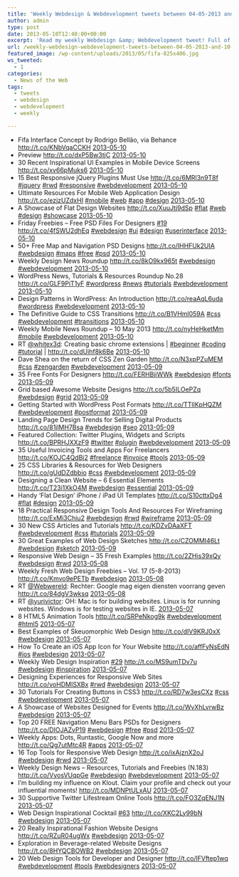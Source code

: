 ```yaml
---
title: 'Weekly Webdesign & Webdevelopment tweets between 04-05-2013 and 10-05-2013'
author: admin
type: post
date: 2013-05-10T12:40:00+00:00
excerpt: 'Read my weekly Webdesign &amp; Webdevelopment tweet! Full of Webdesign, Webdevelopment, Wordpress and more...'
url: /weekly-webdesign-webdevelopment-tweets-between-04-05-2013-and-10-05-2013/
featured_image: /wp-content/uploads/2013/05/fifa-825x406.jpg
ws_tweeted:
  - 1
categories:
  - News of the Web
tags:
  - tweets
  - webdesign
  - webdevelopment
  - weekly

---
```

<ul class="ws_tweet_list">
  <li class="ws_tweet">
    Fifa Interface Concept by Rodrigo Bellão, via Behance <a href="http://t.co/KNbVqaCCKH" rel="nofollow">http://t.co/KNbVqaCCKH</a> <a class="ws_tweet_time" href="http://twitter.com/rsschouwenaar/statuses/332974747023450113">2013-05-10</a>
  </li>
  <li class="ws_tweet">
    Preview <a href="http://t.co/dxP5Bw3tjC" rel="nofollow">http://t.co/dxP5Bw3tjC</a> <a class="ws_tweet_time" href="http://twitter.com/rsschouwenaar/statuses/332974664051740673">2013-05-10</a>
  </li>
  <li class="ws_tweet">
    30 Recent Inspirational UI Examples in Mobile Device Screens <a href="http://t.co/xv66pMuks6" rel="nofollow">http://t.co/xv66pMuks6</a> <a class="ws_tweet_time" href="http://twitter.com/rsschouwenaar/statuses/332974355082510336">2013-05-10</a>
  </li>
  <li class="ws_tweet">
    15 Best Responsive jQuery Plugins Must Use <a href="http://t.co/6MRl3n9T8f" rel="nofollow">http://t.co/6MRl3n9T8f</a> <a href="http://search.twitter.com/search?q=%23jquery">#jquery</a> <a href="http://search.twitter.com/search?q=%23rwd">#rwd</a> <a href="http://search.twitter.com/search?q=%23responsive">#responsive</a> <a href="http://search.twitter.com/search?q=%23webdevelopment">#webdevelopment</a> <a class="ws_tweet_time" href="http://twitter.com/rsschouwenaar/statuses/332917977680846848">2013-05-10</a>
  </li>
  <li class="ws_tweet">
    Ultimate Resources For Mobile Web Application Design <a href="http://t.co/ezjzUZdxHI" rel="nofollow">http://t.co/ezjzUZdxHI</a> <a href="http://search.twitter.com/search?q=%23mobile">#mobile</a> <a href="http://search.twitter.com/search?q=%23web">#web</a> <a href="http://search.twitter.com/search?q=%23app">#app</a> <a href="http://search.twitter.com/search?q=%23design">#design</a> <a class="ws_tweet_time" href="http://twitter.com/rsschouwenaar/statuses/332916586153385984">2013-05-10</a>
  </li>
  <li class="ws_tweet">
    A Showcase of Flat Design Websites <a href="http://t.co/XuuJtj9dSp" rel="nofollow">http://t.co/XuuJtj9dSp</a> <a href="http://search.twitter.com/search?q=%23flat">#flat</a> <a href="http://search.twitter.com/search?q=%23web">#web</a> <a href="http://search.twitter.com/search?q=%23design">#design</a> <a href="http://search.twitter.com/search?q=%23showcase">#showcase</a> <a class="ws_tweet_time" href="http://twitter.com/rsschouwenaar/statuses/332916381974663169">2013-05-10</a>
  </li>
  <li class="ws_tweet">
    Friday Freebies – Free PSD Files For Designers <a href="http://search.twitter.com/search?q=%2319">#19</a> <a href="http://t.co/4fSWU2dhEq" rel="nofollow">http://t.co/4fSWU2dhEq</a> <a href="http://search.twitter.com/search?q=%23webdesign">#webdesign</a> <a href="http://search.twitter.com/search?q=%23ui">#ui</a> <a href="http://search.twitter.com/search?q=%23design">#design</a> <a href="http://search.twitter.com/search?q=%23userinterface">#userinterface</a> <a class="ws_tweet_time" href="http://twitter.com/rsschouwenaar/statuses/332916134812729344">2013-05-10</a>
  </li>
  <li class="ws_tweet">
    50+ Free Map and Navigation PSD Designs <a href="http://t.co/IHHFUk2UIA" rel="nofollow">http://t.co/IHHFUk2UIA</a> <a href="http://search.twitter.com/search?q=%23webdesign">#webdesign</a> <a href="http://search.twitter.com/search?q=%23maps">#maps</a> <a href="http://search.twitter.com/search?q=%23free">#free</a> <a href="http://search.twitter.com/search?q=%23psd">#psd</a> <a class="ws_tweet_time" href="http://twitter.com/rsschouwenaar/statuses/332915675607748611">2013-05-10</a>
  </li>
  <li class="ws_tweet">
    Weekly Design News Roundup <a href="http://t.co/8kO9kx965t" rel="nofollow">http://t.co/8kO9kx965t</a> <a href="http://search.twitter.com/search?q=%23webdesign">#webdesign</a> <a href="http://search.twitter.com/search?q=%23webdevelopment">#webdevelopment</a> <a class="ws_tweet_time" href="http://twitter.com/rsschouwenaar/statuses/332914690013421570">2013-05-10</a>
  </li>
  <li class="ws_tweet">
    WordPress News, Tutorials & Resources Roundup No.28 <a href="http://t.co/GLF9PiT1yF" rel="nofollow">http://t.co/GLF9PiT1yF</a> <a href="http://search.twitter.com/search?q=%23wordpress">#wordpress</a> <a href="http://search.twitter.com/search?q=%23news">#news</a> <a href="http://search.twitter.com/search?q=%23tutorials">#tutorials</a> <a href="http://search.twitter.com/search?q=%23webdevelopment">#webdevelopment</a> <a class="ws_tweet_time" href="http://twitter.com/rsschouwenaar/statuses/332914499038363648">2013-05-10</a>
  </li>
  <li class="ws_tweet">
    Design Patterns in WordPress: An Introduction <a href="http://t.co/reaAqL6uda" rel="nofollow">http://t.co/reaAqL6uda</a> <a href="http://search.twitter.com/search?q=%23wordpress">#wordpress</a> <a href="http://search.twitter.com/search?q=%23webdevelopment">#webdevelopment</a> <a class="ws_tweet_time" href="http://twitter.com/rsschouwenaar/statuses/332914192900308993">2013-05-10</a>
  </li>
  <li class="ws_tweet">
    The Definitive Guide to CSS Transitions <a href="http://t.co/B1VHml059A" rel="nofollow">http://t.co/B1VHml059A</a> <a href="http://search.twitter.com/search?q=%23css">#css</a> <a href="http://search.twitter.com/search?q=%23webdevelopment">#webdevelopment</a> <a href="http://search.twitter.com/search?q=%23transitions">#transitions</a> <a class="ws_tweet_time" href="http://twitter.com/rsschouwenaar/statuses/332913948745666560">2013-05-10</a>
  </li>
  <li class="ws_tweet">
    Weekly Mobile News Roundup – 10 May 2013 <a href="http://t.co/nyHeHketMm" rel="nofollow">http://t.co/nyHeHketMm</a> <a href="http://search.twitter.com/search?q=%23mobile">#mobile</a> <a href="http://search.twitter.com/search?q=%23webdevelopment">#webdevelopment</a> <a class="ws_tweet_time" href="http://twitter.com/rsschouwenaar/statuses/332913789802536961">2013-05-10</a>
  </li>
  <li class="ws_tweet">
    RT <a href="http://twitter.com/whitex3d">@whitex3d</a>: Creating basic chrome extensions | <a href="http://search.twitter.com/search?q=%23beginner">#beginner</a> <a href="http://search.twitter.com/search?q=%23coding">#coding</a> <a href="http://search.twitter.com/search?q=%23tutorial">#tutorial</a> | <a href="http://t.co/dUihf8k6Be" rel="nofollow">http://t.co/dUihf8k6Be</a> <a class="ws_tweet_time" href="http://twitter.com/rsschouwenaar/statuses/332848361801654273">2013-05-10</a>
  </li>
  <li class="ws_tweet">
    Dave Shea on the return of CSS Zen Garden <a href="http://t.co/N3xpPZuMEM" rel="nofollow">http://t.co/N3xpPZuMEM</a> <a href="http://search.twitter.com/search?q=%23css">#css</a> <a href="http://search.twitter.com/search?q=%23zengarden">#zengarden</a> <a href="http://search.twitter.com/search?q=%23webdevelopment">#webdevelopment</a> <a class="ws_tweet_time" href="http://twitter.com/rsschouwenaar/statuses/332513273356361728">2013-05-09</a>
  </li>
  <li class="ws_tweet">
    35 Free Fonts For Designers <a href="http://t.co/FERHBjiWWk" rel="nofollow">http://t.co/FERHBjiWWk</a> <a href="http://search.twitter.com/search?q=%23webdesign">#webdesign</a> <a href="http://search.twitter.com/search?q=%23fonts">#fonts</a> <a class="ws_tweet_time" href="http://twitter.com/rsschouwenaar/statuses/332512796761784321">2013-05-09</a>
  </li>
  <li class="ws_tweet">
    Grid based Awesome Website Designs <a href="http://t.co/5b5ILOePZq" rel="nofollow">http://t.co/5b5ILOePZq</a> <a href="http://search.twitter.com/search?q=%23webdesign">#webdesign</a> <a href="http://search.twitter.com/search?q=%23grid">#grid</a> <a class="ws_tweet_time" href="http://twitter.com/rsschouwenaar/statuses/332512365453119489">2013-05-09</a>
  </li>
  <li class="ws_tweet">
    Getting Started with WordPress Post Formats <a href="http://t.co/TTllKpHQZM" rel="nofollow">http://t.co/TTllKpHQZM</a> <a href="http://search.twitter.com/search?q=%23webdevelopment">#webdevelopment</a> <a href="http://search.twitter.com/search?q=%23postformat">#postformat</a> <a class="ws_tweet_time" href="http://twitter.com/rsschouwenaar/statuses/332503965583433728">2013-05-09</a>
  </li>
  <li class="ws_tweet">
    Landing Page Design Trends for Selling Digital Products <a href="http://t.co/81jlMH7Bsa" rel="nofollow">http://t.co/81jlMH7Bsa</a> <a href="http://search.twitter.com/search?q=%23webdesign">#webdesign</a> <a href="http://search.twitter.com/search?q=%23seo">#seo</a> <a class="ws_tweet_time" href="http://twitter.com/rsschouwenaar/statuses/332495363971883008">2013-05-09</a>
  </li>
  <li class="ws_tweet">
    Featured Collection: Twitter Plugins, Widgets and Scripts <a href="http://t.co/BPRHJXXzF9" rel="nofollow">http://t.co/BPRHJXXzF9</a> <a href="http://search.twitter.com/search?q=%23twitter">#twitter</a> <a href="http://search.twitter.com/search?q=%23plugin">#plugin</a> <a href="http://search.twitter.com/search?q=%23webdevelopment">#webdevelopment</a> <a class="ws_tweet_time" href="http://twitter.com/rsschouwenaar/statuses/332494613514440705">2013-05-09</a>
  </li>
  <li class="ws_tweet">
    35 Useful Invoicing Tools and Apps For Freelancers <a href="http://t.co/KOJC4QdBj2" rel="nofollow">http://t.co/KOJC4QdBj2</a> <a href="http://search.twitter.com/search?q=%23freelance">#freelance</a> <a href="http://search.twitter.com/search?q=%23invoice">#invoice</a> <a href="http://search.twitter.com/search?q=%23tools">#tools</a> <a class="ws_tweet_time" href="http://twitter.com/rsschouwenaar/statuses/332494143257460737">2013-05-09</a>
  </li>
  <li class="ws_tweet">
    25 CSS Libraries & Resources for Web Designers <a href="http://t.co/gUdDZdbbio" rel="nofollow">http://t.co/gUdDZdbbio</a> <a href="http://search.twitter.com/search?q=%23css">#css</a> <a href="http://search.twitter.com/search?q=%23webdevelopment">#webdevelopment</a> <a class="ws_tweet_time" href="http://twitter.com/rsschouwenaar/statuses/332493920065949696">2013-05-09</a>
  </li>
  <li class="ws_tweet">
    Designing a Clean Website – 6 Essential Elements <a href="http://t.co/T23i1XkO4M" rel="nofollow">http://t.co/T23i1XkO4M</a> <a href="http://search.twitter.com/search?q=%23webdesign">#webdesign</a> <a href="http://search.twitter.com/search?q=%23essential">#essential</a> <a class="ws_tweet_time" href="http://twitter.com/rsschouwenaar/statuses/332493706307461121">2013-05-09</a>
  </li>
  <li class="ws_tweet">
    Handy ‘Flat Design’ iPhone / iPad UI Templates <a href="http://t.co/S10cttxDg4" rel="nofollow">http://t.co/S10cttxDg4</a> <a href="http://search.twitter.com/search?q=%23flat">#flat</a> <a href="http://search.twitter.com/search?q=%23design">#design</a> <a class="ws_tweet_time" href="http://twitter.com/rsschouwenaar/statuses/332493537100832771">2013-05-09</a>
  </li>
  <li class="ws_tweet">
    18 Practical Responsive Design Tools And Resources For Wireframing <a href="http://t.co/ExMi3Chiu2" rel="nofollow">http://t.co/ExMi3Chiu2</a> <a href="http://search.twitter.com/search?q=%23webdesign">#webdesign</a> <a href="http://search.twitter.com/search?q=%23rwd">#rwd</a> <a href="http://search.twitter.com/search?q=%23wireframe">#wireframe</a> <a class="ws_tweet_time" href="http://twitter.com/rsschouwenaar/statuses/332493327444344832">2013-05-09</a>
  </li>
  <li class="ws_tweet">
    30 New CSS Articles and Tutorials <a href="http://t.co/KDZvDAaXFT" rel="nofollow">http://t.co/KDZvDAaXFT</a> <a href="http://search.twitter.com/search?q=%23webdevelopment">#webdevelopment</a> <a href="http://search.twitter.com/search?q=%23css">#css</a> <a href="http://search.twitter.com/search?q=%23tutorials">#tutorials</a> <a class="ws_tweet_time" href="http://twitter.com/rsschouwenaar/statuses/332492767538327552">2013-05-09</a>
  </li>
  <li class="ws_tweet">
    30 Great Examples of Web Design Sketches <a href="http://t.co/CZOMMI46Lt" rel="nofollow">http://t.co/CZOMMI46Lt</a> <a href="http://search.twitter.com/search?q=%23webdesign">#webdesign</a> <a href="http://search.twitter.com/search?q=%23sketch">#sketch</a> <a class="ws_tweet_time" href="http://twitter.com/rsschouwenaar/statuses/332492447676497922">2013-05-09</a>
  </li>
  <li class="ws_tweet">
    Responsive Web Design – 35 Fresh Examples <a href="http://t.co/2ZHis39xQy" rel="nofollow">http://t.co/2ZHis39xQy</a> <a href="http://search.twitter.com/search?q=%23webdesign">#webdesign</a> <a href="http://search.twitter.com/search?q=%23rwd">#rwd</a> <a class="ws_tweet_time" href="http://twitter.com/rsschouwenaar/statuses/332186739135356928">2013-05-08</a>
  </li>
  <li class="ws_tweet">
    Weekly Fresh Web Design Freebies – Vol. 17 (5-8-2013) <a href="http://t.co/Kmvo9ePETb" rel="nofollow">http://t.co/Kmvo9ePETb</a> <a href="http://search.twitter.com/search?q=%23webdesign">#webdesign</a> <a class="ws_tweet_time" href="http://twitter.com/rsschouwenaar/statuses/332185470433906688">2013-05-08</a>
  </li>
  <li class="ws_tweet">
    RT <a href="http://twitter.com/Webwereld">@Webwereld</a>: Rechter: Google mag eigen diensten voorrang geven <a href="http://t.co/84dgV3wksq" rel="nofollow">http://t.co/84dgV3wksq</a> <a class="ws_tweet_time" href="http://twitter.com/rsschouwenaar/statuses/332043053089042432">2013-05-08</a>
  </li>
  <li class="ws_tweet">
    RT <a href="http://twitter.com/yurivictor">@yurivictor</a>: OH: Mac is for building websites. Linux is for running websites. Windows is for testing websites in IE. <a class="ws_tweet_time" href="http://twitter.com/rsschouwenaar/statuses/331890690936152064">2013-05-07</a>
  </li>
  <li class="ws_tweet">
    8 HTML5 Animation Tools <a href="http://t.co/SRPeNkog9k" rel="nofollow">http://t.co/SRPeNkog9k</a> <a href="http://search.twitter.com/search?q=%23webdevelopment">#webdevelopment</a> <a href="http://search.twitter.com/search?q=%23html5">#html5</a> <a class="ws_tweet_time" href="http://twitter.com/rsschouwenaar/statuses/331890231613743106">2013-05-07</a>
  </li>
  <li class="ws_tweet">
    Best Examples of Skeuomorphic Web Design <a href="http://t.co/dIV9KRJ0xX" rel="nofollow">http://t.co/dIV9KRJ0xX</a> <a href="http://search.twitter.com/search?q=%23webdesign">#webdesign</a> <a class="ws_tweet_time" href="http://twitter.com/rsschouwenaar/statuses/331889924901056513">2013-05-07</a>
  </li>
  <li class="ws_tweet">
    How To Create an iOS App Icon for Your Website <a href="http://t.co/affFyNsEdN" rel="nofollow">http://t.co/affFyNsEdN</a> <a href="http://search.twitter.com/search?q=%23ios">#ios</a> <a href="http://search.twitter.com/search?q=%23webdesign">#webdesign</a> <a class="ws_tweet_time" href="http://twitter.com/rsschouwenaar/statuses/331860967979880448">2013-05-07</a>
  </li>
  <li class="ws_tweet">
    Weekly Web Design Inspiration <a href="http://search.twitter.com/search?q=%2329">#29</a> <a href="http://t.co/MS9umTDv7u" rel="nofollow">http://t.co/MS9umTDv7u</a> <a href="http://search.twitter.com/search?q=%23webdesign">#webdesign</a> <a href="http://search.twitter.com/search?q=%23inspiration">#inspiration</a> <a class="ws_tweet_time" href="http://twitter.com/rsschouwenaar/statuses/331860762316374016">2013-05-07</a>
  </li>
  <li class="ws_tweet">
    Designing Experiences for Responsive Web Sites <a href="http://t.co/voHDMISXBx" rel="nofollow">http://t.co/voHDMISXBx</a> <a href="http://search.twitter.com/search?q=%23rwd">#rwd</a> <a href="http://search.twitter.com/search?q=%23webdesign">#webdesign</a> <a class="ws_tweet_time" href="http://twitter.com/rsschouwenaar/statuses/331860373521178626">2013-05-07</a>
  </li>
  <li class="ws_tweet">
    30 Tutorials For Creating Buttons in CSS3 <a href="http://t.co/RD7w3esCXz" rel="nofollow">http://t.co/RD7w3esCXz</a> <a href="http://search.twitter.com/search?q=%23css">#css</a> <a href="http://search.twitter.com/search?q=%23webdevelopment">#webdevelopment</a> <a class="ws_tweet_time" href="http://twitter.com/rsschouwenaar/statuses/331860132151570432">2013-05-07</a>
  </li>
  <li class="ws_tweet">
    A Showcase of Websites Designed for Events <a href="http://t.co/WvXhLvrwBz" rel="nofollow">http://t.co/WvXhLvrwBz</a> <a href="http://search.twitter.com/search?q=%23webdesign">#webdesign</a> <a class="ws_tweet_time" href="http://twitter.com/rsschouwenaar/statuses/331859865129582592">2013-05-07</a>
  </li>
  <li class="ws_tweet">
    Top 20 FREE Navigation Menu Bars PSDs for Designers <a href="http://t.co/DIOJAZvP19" rel="nofollow">http://t.co/DIOJAZvP19</a> <a href="http://search.twitter.com/search?q=%23webdesign">#webdesign</a> <a href="http://search.twitter.com/search?q=%23free">#free</a> <a href="http://search.twitter.com/search?q=%23psd">#psd</a> <a class="ws_tweet_time" href="http://twitter.com/rsschouwenaar/statuses/331859549508231168">2013-05-07</a>
  </li>
  <li class="ws_tweet">
    Weekly Apps: Dots, Runtastic, Google Now and more <a href="http://t.co/Qg7utMtc4R" rel="nofollow">http://t.co/Qg7utMtc4R</a> <a href="http://search.twitter.com/search?q=%23apps">#apps</a> <a class="ws_tweet_time" href="http://twitter.com/rsschouwenaar/statuses/331859371392905216">2013-05-07</a>
  </li>
  <li class="ws_tweet">
    16 Top Tools for Responsive Web Design <a href="http://t.co/ixAjznX2oJ" rel="nofollow">http://t.co/ixAjznX2oJ</a> <a href="http://search.twitter.com/search?q=%23webdesign">#webdesign</a> <a href="http://search.twitter.com/search?q=%23rwd">#rwd</a> <a class="ws_tweet_time" href="http://twitter.com/rsschouwenaar/statuses/331844712308822016">2013-05-07</a>
  </li>
  <li class="ws_tweet">
    Weekly Design News – Resources, Tutorials and Freebies (N.183) <a href="http://t.co/VyosVUqpGe" rel="nofollow">http://t.co/VyosVUqpGe</a> <a href="http://search.twitter.com/search?q=%23webdesign">#webdesign</a> <a href="http://search.twitter.com/search?q=%23webdevelopment">#webdevelopment</a> <a class="ws_tweet_time" href="http://twitter.com/rsschouwenaar/statuses/331691254477901824">2013-05-07</a>
  </li>
  <li class="ws_tweet">
    I&#8217;m building my influence on Klout. Claim your profile and check out your influential moments! <a href="http://t.co/MDNPtULxAU" rel="nofollow">http://t.co/MDNPtULxAU</a> <a class="ws_tweet_time" href="http://twitter.com/rsschouwenaar/statuses/331689745686097920">2013-05-07</a>
  </li>
  <li class="ws_tweet">
    30 Supportive Twitter Lifestream Online Tools <a href="http://t.co/FO3ZqENJ1N" rel="nofollow">http://t.co/FO3ZqENJ1N</a> <a class="ws_tweet_time" href="http://twitter.com/rsschouwenaar/statuses/331688147706605568">2013-05-07</a>
  </li>
  <li class="ws_tweet">
    Web Design Inspirational Cocktail <a href="http://search.twitter.com/search?q=%2363">#63</a> <a href="http://t.co/XKC2Ly99bN" rel="nofollow">http://t.co/XKC2Ly99bN</a> <a href="http://search.twitter.com/search?q=%23webdesign">#webdesign</a> <a class="ws_tweet_time" href="http://twitter.com/rsschouwenaar/statuses/331661402999754752">2013-05-07</a>
  </li>
  <li class="ws_tweet">
    20 Really Inspirational Fashion Website Designs <a href="http://t.co/RZuR04ugWx" rel="nofollow">http://t.co/RZuR04ugWx</a> <a href="http://search.twitter.com/search?q=%23webdesign">#webdesign</a> <a class="ws_tweet_time" href="http://twitter.com/rsschouwenaar/statuses/331660967572287488">2013-05-07</a>
  </li>
  <li class="ws_tweet">
    Exploration in Beverage-related Website Designs <a href="http://t.co/8HYQCBOWB2" rel="nofollow">http://t.co/8HYQCBOWB2</a> <a href="http://search.twitter.com/search?q=%23webdesign">#webdesign</a> <a class="ws_tweet_time" href="http://twitter.com/rsschouwenaar/statuses/331660559336472576">2013-05-07</a>
  </li>
  <li class="ws_tweet">
    20 Web Design Tools for Developer and Designer <a href="http://t.co/lFVftep1wq" rel="nofollow">http://t.co/lFVftep1wq</a> <a href="http://search.twitter.com/search?q=%23webdevelopment">#webdevelopment</a> <a href="http://search.twitter.com/search?q=%23tools">#tools</a> <a href="http://search.twitter.com/search?q=%23webdesigners">#webdesigners</a> <a class="ws_tweet_time" href="http://twitter.com/rsschouwenaar/statuses/331660343388540928">2013-05-07</a>
  </li>
</ul>